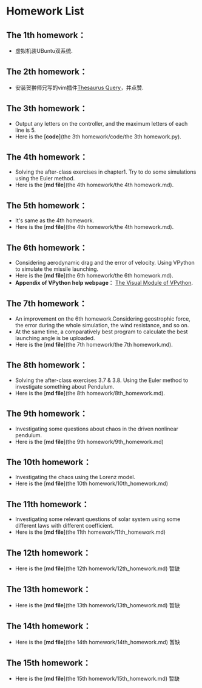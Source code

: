 # Homework List

## The 1th homework：
- 虚拟机装UBuntu双系统.

## The 2th homework：
- 安装贺翀师兄写的vim插件[Thesaurus Query](https://github.com/Ron89/thesaurus_query.vim)，并点赞.

## The 3th homework：
- Output any letters on the controller, and the maximum letters of each line is 5.
- Here is the [**code**](the 3th homework/code/the 3th homework.py).

## The 4th homework：
- Solving the after-class exercises in chapter1. Try to do some simulations using the Euler method.
- Here is the [**md file**](the 4th homework/the 4th homework.md).

## The 5th homework：
- It's same as the 4th homework.
- Here is the [**md file**](the 4th homework/the 4th homework.md).

## The 6th homework：
- Considering aerodynamic drag and the error of velocity. Using VPython to simulate the missile launching.
- Here is the [**md file**](the 6th homework/the 6th homework.md).
- **Appendix of VPython help webpage**： [The Visual Module of VPython](http://www.vpython.org/contents/docs_vp5/visual/index.html).

## The 7th homework：
- An improvement on the 6th homework.Considering geostrophic force, the error during the whole simulation, the wind resistance, and so on. 
- At the same time, a comparatively best program to calculate the best launching angle is be uploaded.
- Here is the [**md file**](the 7th homework/the 7th homework.md).

## The 8th homework：
- Solving the after-class exercises 3.7 & 3.8. Using the Euler method to investigate something about Pendulum.
- Here is the [**md file**](the 8th homework/8th_homework.md).

## The 9th homework：
- Investigating some questions about chaos in the driven nonlinear pendulum.
- Here is the [**md file**](the 9th homework/9th_homework.md)

## The 10th homework：
- Investigating the chaos using the Lorenz model.
- Here is the [**md file**](the 10th homework/10th_homework.md)

## The 11th homework：
- Investigating some relevant questions of solar system using some different laws with different coefficient.
- Here is the [**md file**](the 11th homework/11th_homework.md)

## The 12th homework：
- Here is the [**md file**](the 12th homework/12th_homework.md)  暂缺

## The 13th homework：
- Here is the [**md file**](the 13th homework/13th_homework.md)  暂缺

## The 14th homework：
- Here is the [**md file**](the 14th homework/14th_homework.md)  暂缺

## The 15th homework：
- Here is the [**md file**](the 15th homework/15th_homework.md)  暂缺
